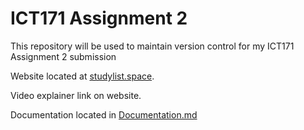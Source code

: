 # ICT171 Assignment 2
This repository will be used to maintain version control for my ICT171 Assignment 2 submission

Website located at [studylist.space](https://studylist.space).

Video explainer link on website.

Documentation located in [Documentation.md](/Documentation.md)